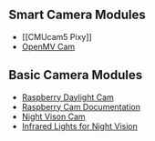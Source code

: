 Smart Camera Modules
--------------------

* [[CMUcam5 Pixy]]
* [OpenMV Cam](https://openmv.io)

Basic Camera Modules
--------------------

* [Raspberry Daylight Cam](https://www.raspberrypi.org/products/camera-module/)
* [Raspberry Cam Documentation](https://www.raspberrypi.org/documentation/hardware/camera.md)
* [Night Vison Cam](https://www.raspberrypi.org/products/pi-noir-camera/)
* [Infrared Lights for Night Vision](http://www.ebay.de/itm/272065854675)
